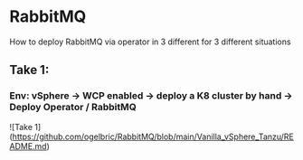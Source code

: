 
# RabbitMQ

How to deploy RabbitMQ via operator in 3 different for 3 different situations 


## Take 1: 
### Env: vSphere -> WCP enabled -> deploy a K8 cluster by hand -> Deploy Operator / RabbitMQ

![Take 1] (https://github.com/ogelbric/RabbitMQ/blob/main/Vanilla_vSphere_Tanzu/README.md)


